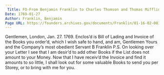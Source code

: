 ```yaml
---
 Title: FO-From Benjamin Franklin to Charles Thomson and Thomas Mifflin, 27 January 1769
Date: 1769-01-27
Author: Franklin, Benjamin
Page URL: https://founders.archives.gov/documents/Franklin/01-16-02-0014
---
```


Gentlemen,
London, Jan. 27. 1769.
Enclos’d is Bill of Lading and Invoice of the Books you order’d, which I wish safe to hand, and am, Gentlemen Yours and the Company’s most obedient Servant
B Franklin
P.S. On looking over your Letter I see that I am desir’d to add other Books if the List does not amount to your Money. Now that I have receiv’d the Invoice and find it amounts to so little, I shall look out for some valuable Books to send you per Storey, or to bring with me for you.

